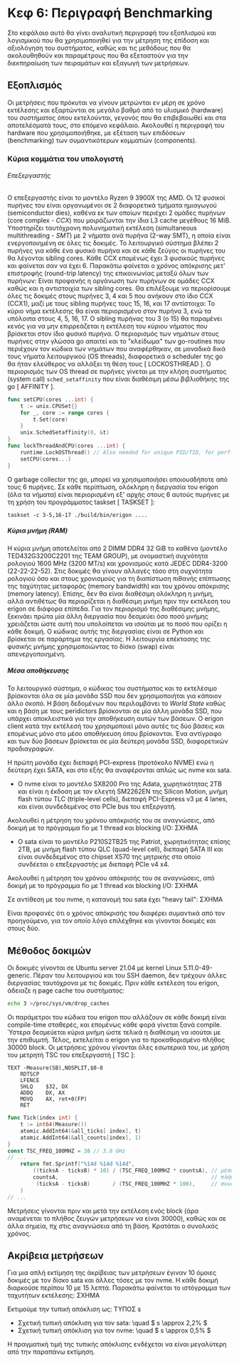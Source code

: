 
# Κεφ 6: Περιγραφή Benchmarking

Στο κεφάλαιο αυτό θα γίνει αναλυτική περιγραφή του εξοπλισμού και λογισμικού που θα χρησιμοποιηθεί
για την μέτρηση της επίδοση και αξιολόγηση του συστήματος, καθώς και τις μεθόδους που θα ακολουθηθούν
και παραμέτρους που θα εξεταστούν για την διεκπηραίωση των πειραμάτων και εξαγωγή των μετρήσεων.

## Εξοπλισμός

Οι μετρήσεις που πρόκυται να γίνουν μετρώνται εν μέρη σε χρόνο εκτέλεσης και εξαρτώνται σε μεγάλο βαθμό από
το υλισμικό (hardware) του συστήματος όπου εκτελούνται, γεγονός που θα επιβεβαιωθεί και στα αποτελέσματά τους, στο επόμενο κεφάλαιο.
Ακολουθεί η περιγραφή του hardware που χρησιμοποιήθηκε, με εξέταση των επιδόσεων (benchmarking) των συμαντικότερων κομματιών (components).

### Κύρια κομμάτια του υπολογιστή

###### Επεξεργαστής
Ο επεξεργαστής είναι το μοντέλο Ryzen 9 3900X της AMD.
Οι 12 φυσικοί πυρήνες του είναι οργανωμένοι σε 2 διαφορετικά τμήματα ημιαγωγού (semiconductor dies),
καθένα εκ των οποίων περιέχει 2 ομάδες πυρήνων (core complex - *CCX*) που μοιράζωνται την ίδια L3 cache μεγέθους 16 MiB.
Υποστηρίζει ταυτόχρονη πολυνηματική εκτέλεση (simultaneous multithreading - *SMT*) με 2 νήματα ανά πυρήνα (2-way SMT),
η οποία είναι ενεργοποιημένη σε όλες τις δοκιμές.
Το λειτουργικό σύστημα βλέπει 2 πυρήνες για κάθε ένα φυσικό πυρήνα και σε κάθε ζεύγος οι πυρήνες του θα λέγονται sibling cores.
Κάθε CCX επομένως έχει 3 φυσικούς πυρήνες και φαίνεται σαν να έχει 6.
Παρακάτω φαίνεται ο χρόνος απόκρισης μετ' επιστροφής (round-trip latency) της επικοινωνίας μεταξύ όλων των πυρήνων:
Είναι προφανής η οργάνωση των πυρήνων σε ομάδες CCX καθώς και η αντιστοιχία των sibling cores.
Θα επιλέξουμε να περιορίσουμε όλες τις δοκιμές στους πυρήνες 3, 4 και 5 που ανήκουν στο ίδιο CCX (CCX1), μαζί
με τους sibling πυρήνες τους 15, 16, και 17 αντίστοιχα:
Το κύριο νήμα εκτέλεσης θα είναι περιορισμένο στον πυρήνα 3, ενώ τα υπόλοιπα στους 4, 5, 16, 17.
Ο sibling πυρήνας του 3 (ο 15) θα παραμένει κενός για να μην επιρρεάζεται η εκτέλεση του κύριου νήματος που βρίσκεται στον ίδιο φυσικό πυρήνα.
Ο περιορισμός των νημάτων στους πυρήνες στην γλώσσα go απαιτεί και το "κλείδωμα" των go-routines που περιέχουν τον κώδικα των νημάτων που αναφέρθηκαν,
σε μοναδικά δικά τους νήματα λειτουργικού (OS threads), διαφορετικά ο scheduler της go θα ήταν ελεύθερος να αλλάξει τη θέση τους [ LOCKOSTHREAD ].
Ο περιορισμός των OS thread σε πυρήνες γίνεται με την κλήση συστήματος (system call) `sched_setaffinity` που είναι διαθέσιμη μέσω βιβλιοθήκης της go [ AFFINITY ].
```go
func setCPU(cores ...int) {
    t := unix.CPUSet{}
    for _, core := range cores {
        t.Set(core)
    }
    unix.SchedSetaffinity(0, &t)
}
func lockThreadAndCPU(cores ...int) {
    runtime.LockOSThread() // Also needed for unique PID/TID, for perf-utils
    setCPU(cores...)
}
```
Ο garbage collector της go, μπορεί να χρησιμοποιήσει οποιουσδήποτε από τους 6 πυρήνες.
Σε κάθε περίπτωση, ολόκληρη η διεργασία του erigon (όλα τα νήματα) είναι περιορισμένη εξ' αρχής στους 6 αυτούς πυρήνες με τη χρήση του προγράμματος taskset [ TASKSET ]:
```
taskset -c 3-5,16-17 ./build/bin/erigon ....
```

##### Κύρια μνήμη (RAM)
Η κύρια μνήμη αποτελείται από 2 DIMM DDR4 32 GiB το καθένα (μοντέλο TED432G3200C2201 της TEAM GROUP),
με ονομαστική συχνότητα ρολογιού 1600 MHz (3200 MT/s) και χρονισμούς κατά JEDEC DDR4-3200 (22-22-22-52).
Στις δοκιμές θα γίνουν αλλαγές τόσο στη συχνότητα ρολογιού όσο και στους χρονισμούς για τη διαπίστωση
πιθανής επίπτωσης της ταχύτητας μεταφοράς (memory bandwidth) και του χρόνου απόκρισης (memory latency).
Επίσης, δεν θα είναι διαθέσιμη ολόκληρη η μνήμη, αλλά αντιθέτως θα περιορίζεται η διαθέσιμη μνήμη πριν την
εκτέλεση του erigon σε διάφορα επίπεδα.
Για τον περιορισμό της διαθέσιμης μνήμης, ξεκινάει πρώτα μία άλλη διεργασία που δεσμεύει όσο ποσό μνήμης χρειάζεται ώστε
αυτή που υπολοίπεται να ισούται με το ποσό που ορίζει η κάθε δοκιμή. Ο κώδικας αυτής της διεργασίας είναι σε Python και βρίσκεται σε παράρτημα της εργασίας.
Η λειτουργία επέκτασης της φυσικής μνήμης χρησιμοποιώντας το δίσκο (swap) είναι απενεργοποιημένη.

##### Μέσα αποθήκευσης
Το λειτουργικό σύστημα, ο κώδικας του συστήματος και το εκτελέσιμο βρίσκονται όλα σε μία μονάδα SSD που δεν χρησιμοποιήται για κάποιον άλλο σκοπό.
Η βάση δεδομένων που περιλαμβάνει το *World State* καθώς και η βάση με τους peridictors βρίσκονται σε μία άλλη μονάδα SSD, που υπάρχει
αποκλειστικά για την αποθήκευση αυτών των βάσεων.
Ο erigon client κατά την εκτέλεσή του χρησιμοποιεί μόνο αυτές τις δύο βάσεις και επομένως μόνο στο μέσο αποθήκευση όπου βρίσκονται.
Ένα αντίγραφο και των δύο βάσεων βρίσκεται σε μία δεύτερη μονάδα SSD, διαφορετικών προδιαγραφών.

Η πρώτη μονάδα έχει διεπαφή PCI-express (προτόκολο NVME) ενώ η δεύτερη έχει SATA, και στο εξής θα αναφέρονται απλώς ως nvme και sata.

- O nvme είναι το μοντέλο SX8200 Pro της Adata, χωρητικότητας 2TB και είναι η έκδοση με τον ελεγτή SM2262EN της Silicon Motion,
μνήμη flash τύπου TLC (triple-level cells), διεπαφή PCI-Express v3 με 4 lanes, και είναι συνδεδεμένος στο PCIe bus του επξεργατή.

Ακολουθεί η μέτρηση του χρόνου απόκρισής του σε αναγνώσεις, από δοκιμή με το πρόγραμμα fio με 1 thread και blocking I/O:
ΣΧΗΜΑ

- Ο sata είναι το μοντέλο P210S2TB25 της Patriot, χωρητικότητας επίσης 2TB, με μνήμη flash τύπου QLC (quad-level cell),
διεπαφή SATA III και είναι συνδεδεμένος στο chipset X570 της μητρικής στο οποίο συνδέεται ο επεξεργαστής με διεπαφή PCIe v4 x4.

Ακολουθεί η μέτρηση του χρόνου απόκρισής του σε αναγνώσεις, από δοκιμή με το πρόγραμμα fio με 1 thread και blocking I/O:
ΣΧΗΜΑ

Σε αντίθεση με του nvme, η κατανομή του sata έχει "heavy tail":
ΣΧΗΜΑ

Είναι προφανές ότι ο χρόνος απόκρισής του διαφέρει συμαντικά από τον προηγούμενο, για τον οποίο λόγο επιλέχθηκε και γίνονται δοκιμές και στους δύο.


## Μέθοδος δοκιμών

Οι δοκιμές γίνονται σε Ubuntu server 21.04 με kernel Linux 5.11.0-49-generic.
Πέραν του λειτουργιού και του SSH daemon, δεν τρέχουν άλλες διεργασίας ταυτόχρονα με τις δοκιμές.
Πριν κάθε εκτέλεση του erigon, άδειαζε η page cache του συστήματος:
```bash
echo 3 >/proc/sys/vm/drop_caches
```
Οι παράμετροι του κώδικα του erigon που αλλάζουν σε κάθε δοκιμή είναι compile-time σταθερές, και επομένως κάθε φορά γίνεται ξανά compile.
Ύστερα δεσμεύεται κύρια μνήμη ώστε τελικά η διαθέσιμη να ισούται με την επιθυμιτή.
Τέλος, εκτελείται ο erigon για το προκαθορισμένο πλήθος 30000 block.
Οι μετρήσεις χρόνου γίνονται όλες εσωτερικά του, με χρήση του μετρητή TSC του επεξεργαστή [ TSC ]:
```
TEXT ·Measure(SB),NOSPLIT,$0-8
    RDTSCP
    LFENCE
    SHLQ    $32, DX
    ADDQ    DX, AX
    MOVQ    AX, ret+0(FP)
    RET
```
```go
func Tick(index int) {
    t := int64(Measure())
    atomic.AddInt64(&all_ticks[ index], t)
    atomic.AddInt64(&all_counts[index], 1)
}
const TSC_FREQ_100MHZ = 38 // 3.8 GHz
// ...
    return fmt.Sprintf("%14d %14d %14d",
        ((ticksA - ticksB) * 10) / (TSC_FREQ_100MHZ * countsA), // μέσος όρος
        countsA,                                                // πλήθος μετρήσεων
         (ticksA - ticksB)       / (TSC_FREQ_100MHZ * 100),     // συνολικός χρόνος
    )
// ...
```
Μετρήσεις γίνονται πριν και μετά την εκτέλεση ενός block (άρα αναμένεται το πλήθος ζευγών μετρήσεων να είναι 30000),
καθώς και σε άλλα σημεία, πχ στις αναγνώσεια από τη βάση.
Κρατάται ο συνολικός χρόνος.

## Ακρίβεια μετρήσεων

Για μια απλή εκτίμηση της άκρίβειας των μετρήσεων έγιναν 10 όμοιες δοκιμές με τον δίσκο sata και άλλες τόσες με τον nvme.
Η κάθε δοκιμή διαρκούσε περίπου 10 με 15 λεπτά.
Παρακάτω φαίνεται το ιστόγραμμα των ταχυτήτων εκτέλεσης:
ΣΧΗΜΑ

Εκτιμούμε την τυπική απόκλιση ως:
ΤΥΠΟΣ s

- Σχετική τυπική απόκλιση για τον sata: \quad $ s \approx 2,2\% $
- Σχετική τυπική απόκλιση για τον nvme: \quad $ s \approx 0,5\% $

Η πραγματική τιμή της τυπικής απόκλισης ενδέχεται να είναι μεγαλύτερη από την παραπάνω εκτίμηση.




